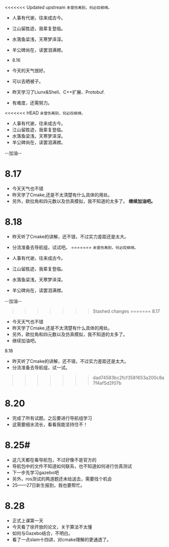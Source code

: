 <<<<<<< Updated upstream
```未曾伤离别，何必叹柳绵。```

- 人事有代谢，往来成古今。
- 江山留胜迹，我辈复登临。
- 水落鱼梁浅，天寒梦泽深。
- 羊公碑尚在，读罢泪满襟。

- 8.16
- 今天的天气很好。
- 可以去晒被子。
- 昨天学习了Liunx&Shell、C++扩展、Protobuf.
- 有难度，还需努力。


<<<<<<< HEAD
```未曾伤离别，何必叹柳绵。```
- 人事有代谢，往来成古今。
- 江山留胜迹，我辈复登临。
- 水落鱼梁浅，天寒梦泽深。
- 羊公碑尚在，读罢泪满襟。

--加油--



# 8.17 #
- 今天天气也不错
- 昨天学了Cmake,还是不太清楚有什么具体的用处。
- 另外，欧拉角和四元数以及仿真模拟，我不知道的太多了。
 **继续加油吧。**



 # 8.18 #
 - 昨天听了Cmake的讲解，还不错，不过实力差距还是太大。
 - 分流准备去导航组，试试吧。
=======
```未曾伤离别，何必叹柳绵。```

- 人事有代谢，往来成古今。
- 江山留胜迹，我辈复登临。
- 水落鱼梁浅，天寒梦泽深。
- 羊公碑尚在，读罢泪满襟。

--加油--
>>>>>>> Stashed changes
=======
8.17
- 今天天气也不错
- 昨天学了Cmake,还是不太清楚有什么具体的用处。
- 另外，欧拉角和四元数以及仿真模拟，我不知道的太多了。
- 继续加油吧。



8.18
- 昨天听了Cmake的讲解，还不错，不过实力差距还是太大。
- 分流准备去导航组，试一试。
>>>>>>> dad74583bc2fcf3581653a200c8a7f4af5d2f07b


# 8.20 #
- 完成了所有试题。之后要进行导航组学习
- 这需要细水流长，看看我能坚持住不！


# 8.25#
- 这几天都在看导航包，不过好像不是官方的
- 导航包中的文件不知道如何联系，也不知道如何进行仿真测试
- 下一步先学习gazebo吧
- 另外，ros测试的两道题还未给送去，需要找个机会
- 25——27日新生报到，我也要帮忙。


# 8.28 #
- 正式上课第一天
- 今天看了徐开放的论文，关于算法不太懂
- 如何与Gazebo结合，不明白。
- 看了一点slam十四讲，对cmake理解的更通透了。